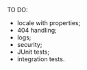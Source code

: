 TO DO:
- locale with properties;
- 404 handling;
- logs;
- security;
- JUnit tests;
- integration tests.